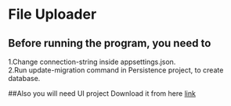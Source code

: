 # File Uploader

## Before running the program, you need to
1.Change connection-string inside appsettings.json. <br />
2.Run update-migration command in Persistence project, to create database.

##Also you will need UI project 
Download it from here [link](https://github.com/anorboev3/file-uploader-frontend)
